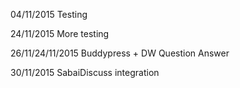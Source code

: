 04/11/2015
Testing

24/11/2015
More testing

26/11/24/11/2015
Buddypress + DW Question Answer

30/11/2015
SabaiDiscuss integration